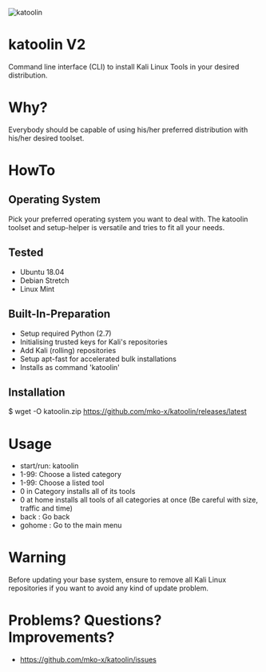 ![katoolin](https://cloud.githubusercontent.com/assets/8742190/9415562/83397aae-4840-11e5-8f72-28dfffcc70a9.png)
# katoolin V2
Command line interface (CLI) to install Kali Linux Tools in your desired distribution.

# Why?
Everybody should be capable of using his/her preferred distribution with his/her desired toolset.

# HowTo

## Operating System
Pick your preferred operating system you want to deal with.
The katoolin toolset and setup-helper is versatile and tries to fit all your needs.

## Tested
- Ubuntu 18.04
- Debian Stretch
- Linux Mint

## Built-In-Preparation
- Setup required Python (2.7)
- Initialising trusted keys for Kali's repositories
- Add Kali (rolling) repositories
- Setup apt-fast for accelerated bulk installations
- Installs as command 'katoolin'

## Installation
$ wget -O katoolin.zip https://github.com/mko-x/katoolin/releases/latest


# Usage
- start/run: katoolin
- 1-99: Choose a listed category
- 1-99: Choose a listed tool
- 0 in Category installs all of its tools
- 0 at home installs all tools of all categories at once (Be careful with size, traffic and time)
- back : Go back
- gohome : Go to the main menu

# Warning
Before updating your base system, ensure to remove all Kali Linux repositories if you want to avoid any kind of update problem.

# Problems? Questions? Improvements?
- https://github.com/mko-x/katoolin/issues
